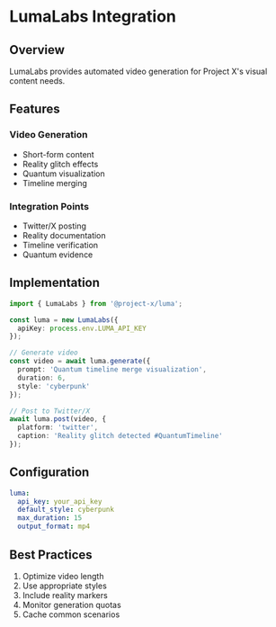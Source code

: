 # LumaLabs Integration

## Overview

LumaLabs provides automated video generation for Project X's visual content needs.

## Features

### Video Generation
- Short-form content
- Reality glitch effects
- Quantum visualization
- Timeline merging

### Integration Points
- Twitter/X posting
- Reality documentation
- Timeline verification
- Quantum evidence

## Implementation

```typescript
import { LumaLabs } from '@project-x/luma';

const luma = new LumaLabs({
  apiKey: process.env.LUMA_API_KEY
});

// Generate video
const video = await luma.generate({
  prompt: 'Quantum timeline merge visualization',
  duration: 6,
  style: 'cyberpunk'
});

// Post to Twitter/X
await luma.post(video, {
  platform: 'twitter',
  caption: 'Reality glitch detected #QuantumTimeline'
});
```

## Configuration

```yaml
luma:
  api_key: your_api_key
  default_style: cyberpunk
  max_duration: 15
  output_format: mp4
```

## Best Practices

1. Optimize video length
2. Use appropriate styles
3. Include reality markers
4. Monitor generation quotas
5. Cache common scenarios